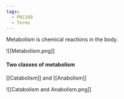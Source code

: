 ```yaml
---
tags:
  - PN1109
  - Terms
---
```


Metabolism is chemical reactions in the body.

![[Metabolism.png]]

#### Two classes of metabolism

[[Catabolism]]  and [[Anabolism]]

![[Catabolism and Anabolism.png]]